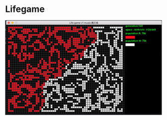 # Lifegame
![alt example](https://github.com/kazukiminemura/Lifegame/blob/master/Screen%20Shot%202017-07-12%20at%2012.42.38%20AM.png)
